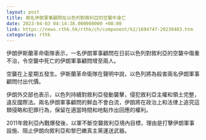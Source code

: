 ```yaml
---
layout: post
title: 兩名伊朗軍事顧問在以色列對敘利亞的空襲中身亡
date: 2023-04-03 04:14:38.000000000 +08:00
link: https://news.rthk.hk/rthk/ch/component/k2/1694747-20230403.htm
categories: rthk
---
```


伊朗伊斯蘭革命衛隊表示，一名伊朗軍事顧問在日前以色列對敘利亞的空襲中傷重不治，令空襲中死亡的伊朗軍事顧問增至兩人。

空襲在上星期五發生。伊斯蘭革命衛隊在聲明中說，以色列將為殺害兩名伊朗軍事顧問付出代價。

伊朗外交部也表示，以色列持續對敘利亞發動襲擊，侵犯敘利亞主權和領土完整，違反國際法。兩名伊朗軍事顧問的鮮血不會白流，伊朗將在政治上和法律上追究這類侵略和犯罪行為，保留在適當時間和地點作出回應的權利。

2011年敘利亞內戰爆發後，以軍不斷空襲敘利亞境內目標，理由是打擊伊朗軍事設施、阻止伊朗向敘利亞和黎巴嫩真主黨運送武器。
